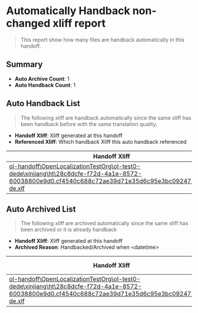 # Automatically Handback non-changed xliff report
> This report show how many files are handback automatically in this handoff.

## Summary
* **Auto Archive Count**: 1
* **Auto Handback Count**: 1

## Auto Handback List
> The following xliff are handback automatically since the same xliff has been handback before with the same translation quality.

* **Handoff Xliff**: Xliff generated at this handoff
* **Referenced Xliff**: Which handback Xliff this auto handback referenced

| Handoff Xliff | Referenced Xliff | 
| --- | --- | 
| [ol-handoff\OpenLocalizationTestOrg\ol-test0-dede\xinjiang\ht\28c8dcfe-f72d-4a1e-8572-60038800e9d0.cf4540c688c72ae39d71e35d6c95e3bc092477ac.de-de.xlf](https://github.com/OpenLocalizationTestOrg/ol-test0-handoff/blob/9a1b5d672e72cd55247d5274a08133417f50aaca/ol-handoff/OpenLocalizationTestOrg/ol-test0-dede/xinjiang/ht/28c8dcfe-f72d-4a1e-8572-60038800e9d0.cf4540c688c72ae39d71e35d6c95e3bc092477ac.de-de.xlf) | [ol-handback\OpenLocalizationTestOrg\ol-test0-dede\xinjiang\ht\28c8dcfe-f72d-4a1e-8572-60038800e9d0.cf4540c688c72ae39d71e35d6c95e3bc092477ac.de-de.xlf](https://github.com/OpenLocalizationTestOrg/ol-test0-handback/blob/bd0a0cae8dc0eb70c8338f4e24b72020a2968fda/ol-handback/OpenLocalizationTestOrg/ol-test0-dede/xinjiang/ht/28c8dcfe-f72d-4a1e-8572-60038800e9d0.cf4540c688c72ae39d71e35d6c95e3bc092477ac.de-de.xlf) | 

## Auto Archived List
> The following xliff are archived automatically since the same xliff has been archived or it is already handback

* **Handoff Xliff**: Xliff generated at this handoff
* **Archived Reason**: Handbacked/Archived when &lt;datetime&gt;

| Handoff Xliff | Archived Reason | 
| --- | --- | 
| [ol-handoff\OpenLocalizationTestOrg\ol-test0-dede\xinjiang\ht\28c8dcfe-f72d-4a1e-8572-60038800e9d0.cf4540c688c72ae39d71e35d6c95e3bc092477ac.de-de.xlf](https://github.com/OpenLocalizationTestOrg/ol-test0-handoff/blob/9a1b5d672e72cd55247d5274a08133417f50aaca/ol-handoff/OpenLocalizationTestOrg/ol-test0-dede/xinjiang/ht/28c8dcfe-f72d-4a1e-8572-60038800e9d0.cf4540c688c72ae39d71e35d6c95e3bc092477ac.de-de.xlf) | Handbacked | 

